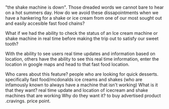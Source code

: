 "the shake machine is down". Those dreaded words we cannot bare to hear on a hot summers day. How do we avoid these dissapointments when we have a hankering for a shake or ice cream from one of our most sought out and easily accesible fast food chains?

What if we had the ability to check the status of an Ice cream machine or shake machine in real time before making the trip out to satisfy our sweet tooth?

With the ability to see users real time updates and information based on location, others have the ability to see this real time information, enter the location in google maps and head to that fast food location.


Who cares about this feature? people who are looking for quick desserts. specifically fast food/mcdonalds ice creams and shakes (who are infamously known to always have a machine that isn't working)
What is it that they want? real time update and location of icecream and shake machines that are working
Why do they want it? to buy advertised product .cravings. price point.
